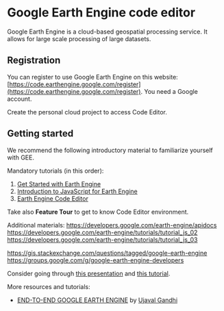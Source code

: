 # Google Earth Engine code editor

Google Earth Engine is a cloud-based geospatial processing service. It allows for large scale processing of large datasets. 

## Registration

You can register to use Google Earth Engine on this website: [https://code.earthengine.google.com/register](https://code.earthengine.google.com/register). You need a Google account.

Create the personal cloud project to access Code Editor.

## Getting started 

We recommend the following introductory material to familiarize yourself with GEE.

Mandatory tutorials (in this order):

1. [Get Started with Earth Engine](https://developers.google.com/earth-engine/guides/getstarted)
2. [Introduction to JavaScript for Earth Engine](https://developers.google.com/earth-engine/tutorials/tutorial_js_01)
3. [Earth Engine Code Editor](https://developers.google.com/earth-engine/guides/playground)

Take also **Feature Tour** to get to know Code Editor environment.

Additional materials:
https://developers.google.com/earth-engine/apidocs
https://developers.google.com/earth-engine/tutorials/tutorial_js_02
https://developers.google.com/earth-engine/tutorials/tutorial_js_03

https://gis.stackexchange.com/questions/tagged/google-earth-engine
https://groups.google.com/g/google-earth-engine-developers

  
Consider going through [this presentation](https://docs.google.com/presentation/d/1hT9q6kWigM1MM3p7IEcvNQlpPvkedW-lgCCrIqbNeis/edit#slide=id.p) and [this tutorial](https://docs.google.com/document/d/1ZxRKMie8dfTvBmUNOO0TFMkd7ELGWf3WjX0JvESZdOE/edit).

More resources and tutorials:  
* [END-TO-END GOOGLE EARTH ENGINE](https://spatialthoughts.com/courses/google-earth-engine/) by [Ujaval Gandhi](https://spatialthoughts.com/about/)